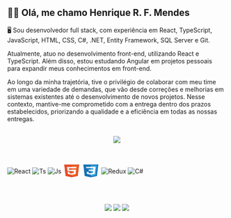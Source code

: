 ## 👋🏼  Olá, me chamo Henrique R. F. Mendes

 🖥 Sou desenvolvedor full stack, com experiência em React, TypeScript, JavaScript, HTML, CSS, C#, .NET, Entity Framework, SQL Server e Git.

Atualmente, atuo no desenvolvimento front-end, utilizando React e TypeScript. Além disso, estou estudando Angular em projetos pessoais para expandir meus conhecimentos em front-end.

Ao longo da minha trajetória, tive o privilégio de colaborar com meu time em uma variedade de demandas, que vão desde correções e melhorias em sistemas existentes até o desenvolvimento de novos projetos. Nesse contexto, mantive-me comprometido com a entrega dentro dos prazos estabelecidos, priorizando a qualidade e a eficiência em todas as nossas entregas.

<br>

<div align="center">
    <img height="150em" src="https://github-readme-stats.vercel.app/api/top-langs/?username=henriquerfmendes&layout=compact&langs_count=8&theme=dark"/>
</div>

##

<div style="display: inline_block"><br>
  <img align="center" alt="React" height="30" width="40" src="https://cdn.jsdelivr.net/gh/devicons/devicon@latest/icons/react/react-original-wordmark.svg">
  <img align="center" alt="Ts" height="30" width="40" src="https://cdn.jsdelivr.net/gh/devicons/devicon@latest/icons/typescript/typescript-original.svg">         
  <img align="center" alt="Js" height="30" width="40" src="https://cdn.jsdelivr.net/gh/devicons/devicon@latest/icons/javascript/javascript-original.svg">
  <img align="center" alt="HTML" height="30" width="40" src="https://raw.githubusercontent.com/devicons/devicon/master/icons/html5/html5-original.svg">
  <img align="center" alt="CSS" height="30" width="40" src="https://raw.githubusercontent.com/devicons/devicon/master/icons/css3/css3-original.svg">
  <img align="center" alt="Redux" height="30" width="40" src="https://cdn.jsdelivr.net/gh/devicons/devicon@latest/icons/redux/redux-original.svg">
  <img align="center" alt="C#" height="30" width="40" src="https://cdn.jsdelivr.net/gh/devicons/devicon@latest/icons/csharp/csharp-original.svg">
</div>
  
##

<br>
<div align="center"> 
  
  <a href = "mailto:henriquerfm@gmail.com"><img src="https://img.shields.io/badge/Gmail-D14836?style=for-the-badge&logo=gmail&logoColor=white" target="_blank"></a>
  <a href="https://www.linkedin.com/in/henrique-rosa-farias-mendes" target="_blank"><img src="https://img.shields.io/badge/-LinkedIn-%230077B5?style=for-the-badge&logo=linkedin&logoColor=white" target="_blank"></a> 
  <a href="https://instagram.com/hrfmendes" target="_blank"><img src="https://img.shields.io/badge/-Instagram-%23E4405F?style=for-the-badge&logo=instagram&logoColor=white" target="_blank"></a>

